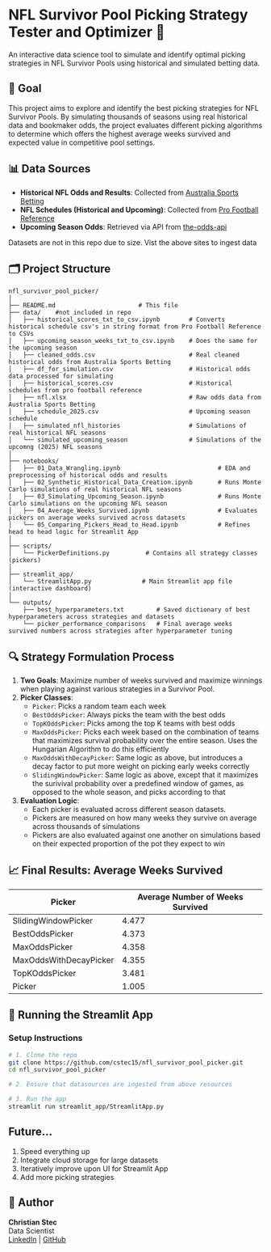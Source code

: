 # NFL Survivor Pool Picking Strategy Tester and Optimizer 🏈
An interactive data science tool to simulate and identify optimal picking strategies in NFL Survivor Pools using historical and simulated betting data.


## 🎯 Goal

This project aims to explore and identify the best picking strategies for NFL Survivor Pools. By simulating thousands of seasons using real historical data and bookmaker odds, the project evaluates different picking algorithms to determine which offers the highest average weeks survived and expected value in competitive pool settings.


## 📊 Data Sources

- **Historical NFL Odds and Results**: Collected from [Australia Sports Betting](https://www.aussportsbetting.com/data/historical-nfl-results-and-odds-data/)
- **NFL Schedules (Historical and Upcoming)**: Collected from [Pro Football Reference](https://www.pro-football-reference.com/years/2024/games.htm)
- **Upcoming Season Odds**: Retrieved via API from [the-odds-api](https://the-odds-api.com)

Datasets are not in this repo due to size. Vist the above sites to ingest data


## 🗂️ Project Structure
```plaintext
nfl_survivor_pool_picker/
│
├── README.md                       # This file
├── data/    #not included in repo
│   ├── historical_scores_txt_to_csv.ipynb        # Converts historical schedule csv's in string format from Pro Football Reference to CSVs
│   ├── upcoming_season_weeks_txt_to_csv.ipynb    # Does the same for the upcoming season
│   ├── cleaned_odds.csv                          # Real cleaned historical odds from Australia Sports Betting
│   ├── df_for_simulation.csv                     # Historical odds data processed for simulating
│   ├── historical_scores.csv                     # Historical schedules from pro football reference
│   ├── nfl.xlsx                                  # Raw odds data from Australia Sports Betting
│   ├── schedule_2025.csv                         # Upcoming season schedule
│   ├── simulated_nfl_histories                   # Simulations of real historical NFL seasons
│   └── simulated_upcoming_season                 # Simulations of the upcomng (2025) NFL seasons
│
├── notebooks/
│   ├── 01_Data_Wrangling.ipynb                           # EDA and preprocessing of historical odds and results
│   ├── 02_Synthetic_Historical_Data_Creation.ipynb       # Runs Monte Carlo simulations of real historical NFL seasons
│   ├── 03_Simulating_Upcoming_Season.ipynb               # Runs Monte Carlo simulations on the upcoming NFL season 
│   ├── 04_Average_Weeks_Survived.ipynb                   # Evaluates pickers on average weeks survived across datasets
│   └── 05_Comparing_Pickers_Head_to_Head.ipynb           # Refines head to head logic for Streamlit App
│
├── scripts/
│   └── PickerDefinitions.py          # Contains all strategy classes (pickers)
│
├── streamlit_app/
│   └── StreamlitApp.py              # Main Streamlit app file (interactive dashboard)
│   
└── outputs/
    ├── best_hyperparameters.txt         # Saved dictionary of best hyperparameters across strategies and datasets
    └── picker_performance_comparisons   # Final average weeks survived numbers across strategies after hyperparameter tuning
```


## 🔍 Strategy Formulation Process

1. **Two Goals**: Maximize number of weeks survived and maximize winnings when playing against various strategies in a Survivor Pool.
2. **Picker Classes**:
    - `Picker`: Picks a random team each week
    - `BestOddsPicker`: Always picks the team with the best odds
    - `TopKOddsPicker`: Picks among the top K teams with best odds
    - `MaxOddsPicker`: Picks each week based on the combination of teams that maximizes survival probability over the entire season. Uses the Hungarian Algorithm to do this efficiently
    - `MaxOddsWithDecayPicker`: Same logic as above, but introduces a decay factor to put more weight on picking early weeks correctly
    - `SlidingWindowPicker`: Same logic as above, except that it maximizes the surivival probability over a predefined window of games, as opposed to the whole season, and picks according to that
3. **Evaluation Logic**:
    - Each picker is evaluated across different season datasets.
    - Pickers are measured on how many weeks they survive on average across thousands of simulations 
    - Pickers are also evaluated against one another on simulations based on their expected proportion of the pot they expect to win

## 📈 Final Results: Average Weeks Survived

| Picker                  | Average Number of Weeks Survived |
|-------------------------|----------------------------------|
| SlidingWindowPicker     | 4.477                            |
| BestOddsPicker          | 4.373                            |
| MaxOddsPicker           | 4.358                            |
| MaxOddsWithDecayPicker  | 4.355                            |
| TopKOddsPicker          | 3.481                            |
| Picker                  | 1.005                            |



## 🚀 Running the Streamlit App

### Setup Instructions

```bash
# 1. Clone the repo
git clone https://github.com/cstec15/nfl_survivor_pool_picker.git
cd nfl_survivor_pool_picker

# 2. Ensure that datasources are ingested from above resources

# 3. Run the app
streamlit run streamlit_app/StreamlitApp.py
```

## Future...

1. Speed everything up
2. Integrate cloud storage for large datasets
3. Iteratively improve upon UI for Streamlit App
4. Add more picking strategies


## 👤 Author

**Christian Stec**  
Data Scientist  
[LinkedIn](https://linkedin.com/in/christian-stec) | [GitHub](https://github.com/cstec15)
